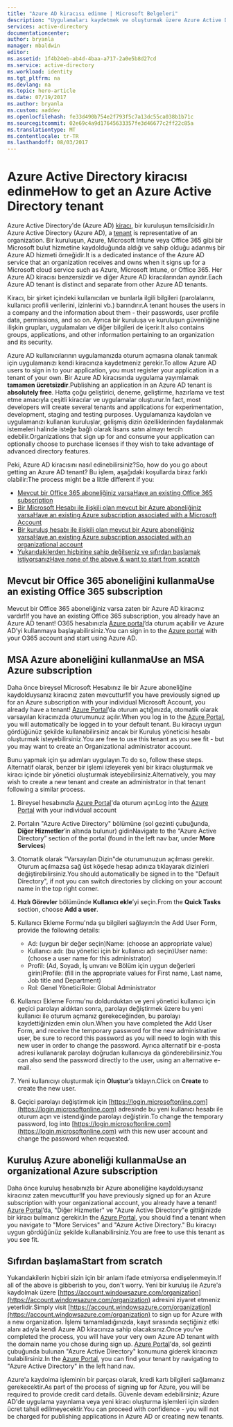 ```yaml
---
title: "Azure AD kiracısı edinme | Microsoft Belgeleri"
description: "Uygulamaları kaydetmek ve oluşturmak üzere Azure Active Directory kiracısı edinme."
services: active-directory
documentationcenter: 
author: bryanla
manager: mbaldwin
editor: 
ms.assetid: 1f4b24eb-ab4d-4baa-a717-2a0e5b8d27cd
ms.service: active-directory
ms.workload: identity
ms.tgt_pltfrm: na
ms.devlang: na
ms.topic: hero-article
ms.date: 07/19/2017
ms.author: bryanla
ms.custom: aaddev
ms.openlocfilehash: fe33d490b754e2f793f5c7a13dc55ca038b1b71c
ms.sourcegitcommit: 02e69c4a9d17645633357fe3d46677c2ff22c85a
ms.translationtype: MT
ms.contentlocale: tr-TR
ms.lasthandoff: 08/03/2017
---
```

# <a name="how-to-get-an-azure-active-directory-tenant"></a><span data-ttu-id="012fb-103">Azure Active Directory kiracısı edinme</span><span class="sxs-lookup"><span data-stu-id="012fb-103">How to get an Azure Active Directory tenant</span></span>
<span data-ttu-id="012fb-104">Azure Active Directory'de (Azure AD) [kiracı](https://msdn.microsoft.com/library/azure/jj573650.aspx#BKMK_WhatIsAnAzureADTenant), bir kuruluşun temsilcisidir.</span><span class="sxs-lookup"><span data-stu-id="012fb-104">In Azure Active Directory (Azure AD), a [tenant](https://msdn.microsoft.com/library/azure/jj573650.aspx#BKMK_WhatIsAnAzureADTenant) is representative of an organization.</span></span>  <span data-ttu-id="012fb-105">Bir kuruluşun, Azure, Microsoft Intune veya Office 365 gibi bir Microsoft bulut hizmetine kaydolduğunda aldığı ve sahip olduğu adanmış bir Azure AD hizmeti örneğidir.</span><span class="sxs-lookup"><span data-stu-id="012fb-105">It is a dedicated instance of the Azure AD service that an organization receives and owns when it signs up for a Microsoft cloud service such as Azure, Microsoft Intune, or Office 365.</span></span>  <span data-ttu-id="012fb-106">Her Azure AD kiracısı benzersizdir ve diğer Azure AD kiracılarından ayrıdır.</span><span class="sxs-lookup"><span data-stu-id="012fb-106">Each Azure AD tenant is distinct and separate from other Azure AD tenants.</span></span>  

<span data-ttu-id="012fb-107">Kiracı, bir şirket içindeki kullanıcıları ve bunlarla ilgili bilgileri (parolalarını, kullanıcı profili verilerini, izinlerini vb.) barındırır.</span><span class="sxs-lookup"><span data-stu-id="012fb-107">A tenant houses the users in a company and the information about them - their passwords, user profile data, permissions, and so on.</span></span>  <span data-ttu-id="012fb-108">Ayrıca bir kuruluşa ve kuruluşun güvenliğine ilişkin grupları, uygulamaları ve diğer bilgileri de içerir.</span><span class="sxs-lookup"><span data-stu-id="012fb-108">It also contains groups, applications, and other information pertaining to an organization and its security.</span></span>

<span data-ttu-id="012fb-109">Azure AD kullanıcılarının uygulamanızda oturum açmasına olanak tanımak için uygulamanızı kendi kiracınıza kaydetmeniz gerekir.</span><span class="sxs-lookup"><span data-stu-id="012fb-109">To allow Azure AD users to sign in to your application, you must register your application in a tenant of your own.</span></span>  <span data-ttu-id="012fb-110">Bir Azure AD kiracısında uygulama yayımlamak **tamamen ücretsizdir**.</span><span class="sxs-lookup"><span data-stu-id="012fb-110">Publishing an application in an Azure AD tenant is **absolutely free**.</span></span>  <span data-ttu-id="012fb-111">Hatta çoğu geliştirici, deneme, geliştirme, hazırlama ve test etme amacıyla çeşitli kiracılar ve uygulamalar oluşturur.</span><span class="sxs-lookup"><span data-stu-id="012fb-111">In fact, most developers will create several tenants and applications for experimentation, development, staging and testing purposes.</span></span>  <span data-ttu-id="012fb-112">Uygulamanıza kaydolan ve uygulamanızı kullanan kuruluşlar, gelişmiş dizin özelliklerinden faydalanmak istemeleri halinde isteğe bağlı olarak lisans satın almayı tercih edebilir.</span><span class="sxs-lookup"><span data-stu-id="012fb-112">Organizations that sign up for and consume your application can optionally choose to purchase licenses if they wish to take advantage of advanced directory features.</span></span>

<span data-ttu-id="012fb-113">Peki, Azure AD kiracısını nasıl edinebilirsiniz?</span><span class="sxs-lookup"><span data-stu-id="012fb-113">So, how do you go about getting an Azure AD tenant?</span></span>  <span data-ttu-id="012fb-114">Bu işlem, aşağıdaki koşullarda biraz farklı olabilir:</span><span class="sxs-lookup"><span data-stu-id="012fb-114">The process might be a little different if you:</span></span>

* [<span data-ttu-id="012fb-115">Mevcut bir Office 365 aboneliğiniz varsa</span><span class="sxs-lookup"><span data-stu-id="012fb-115">Have an existing Office 365 subscription</span></span>](#use-an-existing-office-365-subscription)
* [<span data-ttu-id="012fb-116">Bir Microsoft Hesabı ile ilişkili olan mevcut bir Azure aboneliğiniz varsa</span><span class="sxs-lookup"><span data-stu-id="012fb-116">Have an existing Azure subscription associated with a Microsoft Account</span></span>](#use-an-msa-azure-subscription)
* [<span data-ttu-id="012fb-117">Bir kuruluş hesabı ile ilişkili olan mevcut bir Azure aboneliğiniz varsa</span><span class="sxs-lookup"><span data-stu-id="012fb-117">Have an existing Azure subscription associated with an organizational account</span></span>](#use-an-organizational-azure-subscription)
* [<span data-ttu-id="012fb-118">Yukarıdakilerden hiçbirine sahip değilseniz ve sıfırdan başlamak istiyorsanız</span><span class="sxs-lookup"><span data-stu-id="012fb-118">Have none of the above & want to start from scratch</span></span>](#start-from-scratch)

## <a name="use-an-existing-office-365-subscription"></a><span data-ttu-id="012fb-119">Mevcut bir Office 365 aboneliğini kullanma</span><span class="sxs-lookup"><span data-stu-id="012fb-119">Use an existing Office 365 subscription</span></span>
<span data-ttu-id="012fb-120">Mevcut bir Office 365 aboneliğiniz varsa zaten bir Azure AD kiracınız vardır!</span><span class="sxs-lookup"><span data-stu-id="012fb-120">If you have an existing Office 365 subscription, you already have an Azure AD tenant!</span></span> <span data-ttu-id="012fb-121">O365 hesabınızla [Azure portal](https://portal.azure.com)’da oturum açabilir ve Azure AD’yi kullanmaya başlayabilirsiniz.</span><span class="sxs-lookup"><span data-stu-id="012fb-121">You can sign in to the [Azure portal](https://portal.azure.com) with your O365 account and start using Azure AD.</span></span>

## <a name="use-an-msa-azure-subscription"></a><span data-ttu-id="012fb-122">MSA Azure aboneliğini kullanma</span><span class="sxs-lookup"><span data-stu-id="012fb-122">Use an MSA Azure subscription</span></span>
<span data-ttu-id="012fb-123">Daha önce bireysel Microsoft Hesabınız ile bir Azure aboneliğine kaydolduysanız kiracınız zaten mevcuttur!</span><span class="sxs-lookup"><span data-stu-id="012fb-123">If you have previously signed up for an Azure subscription with your individual Microsoft Account, you already have a tenant!</span></span>  <span data-ttu-id="012fb-124">[Azure Portal](https://portal.azure.com)’da oturum açtığınızda, otomatik olarak varsayılan kiracınızda oturumunuz açılır.</span><span class="sxs-lookup"><span data-stu-id="012fb-124">When you log in to the [Azure Portal](https://portal.azure.com), you will automatically be logged in to your default tenant.</span></span> <span data-ttu-id="012fb-125">Bu kiracıyı uygun gördüğünüz şekilde kullanabilirsiniz ancak bir Kuruluş yöneticisi hesabı oluşturmak isteyebilirsiniz.</span><span class="sxs-lookup"><span data-stu-id="012fb-125">You are free to use this tenant as you see fit - but you may want to create an Organizational administrator account.</span></span>

<span data-ttu-id="012fb-126">Bunu yapmak için şu adımları uygulayın.</span><span class="sxs-lookup"><span data-stu-id="012fb-126">To do so, follow these steps.</span></span>  <span data-ttu-id="012fb-127">Alternatif olarak, benzer bir işlemi izleyerek yeni bir kiracı oluşturmak ve kiracı içinde bir yönetici oluşturmak isteyebilirsiniz.</span><span class="sxs-lookup"><span data-stu-id="012fb-127">Alternatively, you may wish to create a new tenant and create an administrator in that tenant following a similar process.</span></span>

1. <span data-ttu-id="012fb-128">Bireysel hesabınızla [Azure Portal](https://portal.azure.com)'da oturum açın</span><span class="sxs-lookup"><span data-stu-id="012fb-128">Log into the [Azure Portal](https://portal.azure.com) with your individual account</span></span>
2. <span data-ttu-id="012fb-129">Portalın "Azure Active Directory" bölümüne (sol gezinti çubuğunda, **Diğer Hizmetler**’in altında bulunur) gidin</span><span class="sxs-lookup"><span data-stu-id="012fb-129">Navigate to the “Azure Active Directory” section of the portal (found in the left nav bar, under **More Services**)</span></span>
3. <span data-ttu-id="012fb-130">Otomatik olarak "Varsayılan Dizin"de oturumunuzun açılması gerekir. Oturum açılmazsa sağ üst köşede hesap adınıza tıklayarak dizinleri değiştirebilirsiniz.</span><span class="sxs-lookup"><span data-stu-id="012fb-130">You should automatically be signed in to the "Default Directory", if not you can switch directories by clicking on your account name in the top right corner.</span></span>
4. <span data-ttu-id="012fb-131">**Hızlı Görevler** bölümünde **Kullanıcı ekle**’yi seçin.</span><span class="sxs-lookup"><span data-stu-id="012fb-131">From the **Quick Tasks** section, choose **Add a user**.</span></span>
5. <span data-ttu-id="012fb-132">Kullanıcı Ekleme Formu'nda şu bilgileri sağlayın:</span><span class="sxs-lookup"><span data-stu-id="012fb-132">In the Add User Form, provide the following details:</span></span>

   * <span data-ttu-id="012fb-133">Ad: (uygun bir değer seçin)</span><span class="sxs-lookup"><span data-stu-id="012fb-133">Name: (choose an appropriate value)</span></span>
   * <span data-ttu-id="012fb-134">Kullanıcı adı: (bu yönetici için bir kullanıcı adı seçin)</span><span class="sxs-lookup"><span data-stu-id="012fb-134">User name: (choose a user name for this administrator)</span></span>
   * <span data-ttu-id="012fb-135">Profil: (Ad, Soyadı, İş unvanı ve Bölüm için uygun değerleri girin)</span><span class="sxs-lookup"><span data-stu-id="012fb-135">Profile: (fill in the appropriate values for First name, Last name, Job title and Department)</span></span>
   * <span data-ttu-id="012fb-136">Rol: Genel Yönetici</span><span class="sxs-lookup"><span data-stu-id="012fb-136">Role: Global Administrator</span></span>
6. <span data-ttu-id="012fb-137">Kullanıcı Ekleme Formu'nu doldurduktan ve yeni yönetici kullanıcı için geçici parolayı aldıktan sonra, parolayı değiştirmek üzere bu yeni kullanıcı ile oturum açmanız gerekeceğinden, bu parolayı kaydettiğinizden emin olun.</span><span class="sxs-lookup"><span data-stu-id="012fb-137">When you have completed the Add User Form, and receive the temporary password for the new administrative user, be sure to record this password as you will need to login with this new user in order to change the password.</span></span> <span data-ttu-id="012fb-138">Ayrıca alternatif bir e-posta adresi kullanarak parolayı doğrudan kullanıcıya da gönderebilirsiniz.</span><span class="sxs-lookup"><span data-stu-id="012fb-138">You can also send the password directly to the user, using an alternative e-mail.</span></span>
7. <span data-ttu-id="012fb-139">Yeni kullanıcıyı oluşturmak için **Oluştur**’a tıklayın.</span><span class="sxs-lookup"><span data-stu-id="012fb-139">Click on **Create** to create the new user.</span></span>
8. <span data-ttu-id="012fb-140">Geçici parolayı değiştirmek için [https://login.microsoftonline.com](https://login.microsoftonline.com) adresinde bu yeni kullanıcı hesabı ile oturum açın ve istendiğinde parolayı değiştirin.</span><span class="sxs-lookup"><span data-stu-id="012fb-140">To change the temporary password, log into [https://login.microsoftonline.com](https://login.microsoftonline.com) with this new user account and change the password when requested.</span></span>

## <a name="use-an-organizational-azure-subscription"></a><span data-ttu-id="012fb-141">Kuruluş Azure aboneliği kullanma</span><span class="sxs-lookup"><span data-stu-id="012fb-141">Use an organizational Azure subscription</span></span>
<span data-ttu-id="012fb-142">Daha önce kuruluş hesabınızla bir Azure aboneliğine kaydolduysanız kiracınız zaten mevcuttur!</span><span class="sxs-lookup"><span data-stu-id="012fb-142">If you have previously signed up for an Azure subscription with your organizational account, you already have a tenant!</span></span>  <span data-ttu-id="012fb-143">[Azure Portal](https://portal.azure.com)’da, "Diğer Hizmetler" ve "Azure Active Directory"e gittiğinizde bir kiracı bulmanız gerekir.</span><span class="sxs-lookup"><span data-stu-id="012fb-143">In the [Azure Portal](https://portal.azure.com), you should find a tenant when you navigate to "More Services" and "Azure Active Directory."</span></span>  <span data-ttu-id="012fb-144">Bu kiracıyı uygun gördüğünüz şekilde kullanabilirsiniz.</span><span class="sxs-lookup"><span data-stu-id="012fb-144">You are free to use this tenant as you see fit.</span></span>

## <a name="start-from-scratch"></a><span data-ttu-id="012fb-145">Sıfırdan başlama</span><span class="sxs-lookup"><span data-stu-id="012fb-145">Start from scratch</span></span>
<span data-ttu-id="012fb-146">Yukarıdakilerin hiçbiri sizin için bir anlam ifade etmiyorsa endişelenmeyin.</span><span class="sxs-lookup"><span data-stu-id="012fb-146">If all of the above is gibberish to you, don't worry.</span></span>  <span data-ttu-id="012fb-147">Yeni bir kuruluş ile Azure'a kaydolmak üzere [https://account.windowsazure.com/organization](https://account.windowsazure.com/organization) adresini ziyaret etmeniz yeterlidir.</span><span class="sxs-lookup"><span data-stu-id="012fb-147">Simply visit [https://account.windowsazure.com/organization](https://account.windowsazure.com/organization) to sign up for Azure with a new organization.</span></span>  <span data-ttu-id="012fb-148">İşlemi tamamladığınızda, kayıt sırasında seçtiğiniz etki alanı adıyla kendi Azure AD kiracınıza sahip olacaksınız.</span><span class="sxs-lookup"><span data-stu-id="012fb-148">Once you've completed the process, you will have your very own Azure AD tenant with the domain name you chose during sign up.</span></span>  <span data-ttu-id="012fb-149">[Azure Portal](https://portal.azure.com)'da, sol gezinti çubuğunda bulunan "Azure Active Directory" konumuna giderek kiracınızı bulabilirsiniz.</span><span class="sxs-lookup"><span data-stu-id="012fb-149">In the [Azure Portal](https://portal.azure.com), you can find your tenant by navigating to "Azure Active Directory" in the left hand nav.</span></span>

<span data-ttu-id="012fb-150">Azure'a kaydolma işleminin bir parçası olarak, kredi kartı bilgileri sağlamanız gerekecektir.</span><span class="sxs-lookup"><span data-stu-id="012fb-150">As part of the process of signing up for Azure, you will be required to provide credit card details.</span></span>  <span data-ttu-id="012fb-151">Güvenle devam edebilirsiniz; Azure AD'de uygulama yayınlama veya yeni kiracı oluşturma işlemleri için sizden ücret tahsil edilmeyecektir.</span><span class="sxs-lookup"><span data-stu-id="012fb-151">You can proceed with confidence - you will not be charged for publishing applications in Azure AD or creating new tenants.</span></span>
